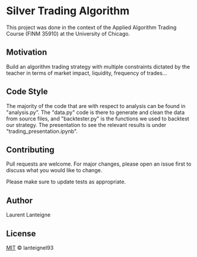 # Silver Trading Algorithm

This project was done in the context of the Applied Algorithm Trading Course (FINM 35910) at the University of Chicago.
## Motivation

Build an algorithm trading strategy with multiple constraints dictated by the teacher in terms of market impact, liquidity, frequency of trades... 

## Code Style

The majority of the code that are with respect to analysis can be found in "analysis.py". The "data.py" code is there to generate and clean the data from source files, and "backtester.py" is the functions we used to backtest our strategy. 
The presentation to see the relevant results is under "trading_presentation.ipynb". 

## Contributing
Pull requests are welcome. For major changes, please open an issue first to discuss what you would like to change.

Please make sure to update tests as appropriate.

## Author 
Laurent Lanteigne
## License
[MIT](https://choosealicense.com/licenses/mit/) © lanteignel93